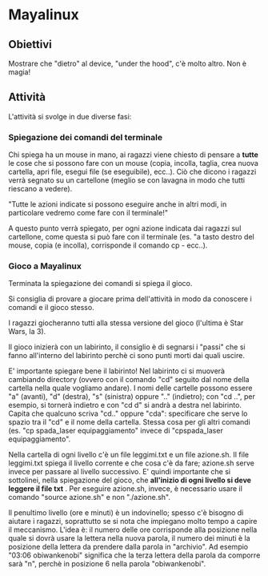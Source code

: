 # Mayalinux

## Obiettivi

Mostrare che "dietro" al device, "under the hood", c'è molto altro. Non è magia!

## Attività

L'attività si svolge in due diverse fasi:
### Spiegazione dei comandi del terminale
Chi spiega ha un mouse in mano, ai ragazzi viene chiesto di pensare a **tutte** le cose che si possono fare con un mouse (copia, incolla, taglia, crea nuova cartella, apri file, esegui file (se eseguibile), ecc..). Ciò che dicono i ragazzi verrà segnato su un cartellone (meglio se con lavagna in modo che tutti riescano a vedere).

"Tutte le azioni indicate si possono eseguire anche in altri modi, in particolare vedremo come fare con il terminale!"
		
A questo punto verrà spiegato, per ogni azione indicata dai ragazzi sul cartellone, come questa si può fare con il terminale (es. "a tasto destro del mouse, copia (e incolla), corrisponde il comando cp - ecc..).

### Gioco a Mayalinux

Terminata la spiegazione dei comandi si spiega il gioco.
		
Si consiglia di provare a giocare prima dell'attività in modo da conoscere i comandi e il gioco stesso.

I ragazzi giocheranno tutti alla stessa versione del gioco (l'ultima è Star Wars, la 3).

Il gioco inizierà con un labirinto, il consiglio è di segnarsi i "passi" che si fanno all'interno del labirinto perchè ci sono punti morti dai quali uscire.

E' importante spiegare bene il labirinto! Nel labirinto ci si muoverà cambiando directory (ovvero con il comando "cd" seguito dal nome della cartella nella quale vogliamo andare). I nomi delle cartelle possono essere "a" (avanti), "d" (destra), "s" (sinistra) oppure ".." (indietro); con "cd ..", per esempio, si tornerà indietro e con "cd d" si andrà a destra nel labirinto. Capita che qualcuno scriva "cd.." oppure "cda": specificare che serve lo spazio tra il "cd" e il nome della cartella. Stessa cosa per gli altri comandi (es. "cp spada_laser equipaggiamento" invece di "cpspada_laser equipaggiamento".
	
Nella cartella di ogni livello c'è un file leggimi.txt e un file azione.sh. Il file leggimi.txt spiega il livello corrente e che cosa c'è da fare; azione.sh serve invece per passare al livello successivo. E' quindi importante che si sottolinei, nella spiegazione del gioco, che **all'inizio di ogni livello si deve leggere il file txt** . Per eseguire azione.sh, invece, è necessario usare il comando "source azione.sh" e non "./azione.sh".
	
Il penultimo livello (ore e minuti) è un indovinello; spesso c'è bisogno di aiutare i ragazzi, soprattutto se si nota che impiegano molto tempo a capire il meccanismo. L'idea è: il numero delle ore corrisponde alla posizione nella quale si dovrà usare la lettera nella nuova parola, il numero dei minuti è la posizione della lettera da prendere dalla parola in "archivio". Ad esempio "03:06 obiwankenobi" significa che la terza lettera della parola da comporre sarà "n", perchè in posizione 6 nella parola "obiwankenobi".


